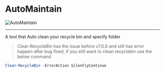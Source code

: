 # AutoMaintain

![AutoMaintain](https://socialify-ez1s28i4k-github-socialify.vercel.app/kevinjone25/AutoMaintain/image?language=1&owner=1&name=1&stargazers=1&theme=Light)

---
A tool that Auto clean your recycle bin and specify folder

> Clear-RecycleBin has the issue before v7.0.0 and still has error happen after bug fixed, if you still want to clean recyclebin use the below command

```ps1
Clear-RecycleBin -ErrorAction SilentlyContinue
```
